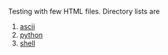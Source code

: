Testing with few HTML files.  Directory lists are
1. [ascii](ascii)
2. [python](python)
3. [shell](shell)
